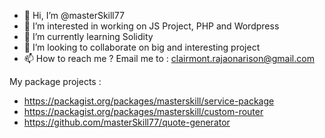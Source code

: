 - 👋 Hi, I’m @masterSkill77
- 👀 I’m interested in working on JS Project, PHP and Wordpress
- 🌱 I’m currently learning Solidity
- 💞️ I’m looking to collaborate on big and interesting project
- 📫 How to reach me ? Email me to : clairmont.rajaonarison@gmail.com

My package projects :

- https://packagist.org/packages/masterskill/service-package
- https://packagist.org/packages/masterskill/custom-router
- https://github.com/masterSkill77/quote-generator
